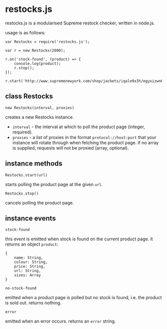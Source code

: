 # restocks.js

restocks.js is a modularised Supreme restock checker, written in node.js.

usage is as follows:

```
var Restocks = require('restocks.js');

var r = new Restocks(2000);

r.on('stock-found', (product) => {
	console.log(product);
	r.stop();
});

r.start('http://www.supremenewyork.com/shop/jackets/iqale9x3h/egyxizwn6');
```

## class Restocks

`new Restocks(interval, proxies)`

creates a new Restocks instance. 

* `interval` - the interval at which to poll the product page (integer, required).
* `proxies` - a list of proxies in the format `protocol://host:port` that your instance will rotate through when fetching the product page. if no array is supplied, requests will not be proxied (array, optional).

## instance methods

`Restocks.start(url)`

starts polling the product page at the given `url`.

`Restocks.stop()`

cancels polling the product page.

## instance events

`stock-found`

this event is emitted when stock is found on the current product page. it returns an object `product`:

```
{
	name: String,
	colour: String, 
	price: String,
	url: String,
	sizes: Array
}
```

`no-stock-found`

emitted when a product page is polled but no stock is found, i.e. the product is sold out. returns nothing.

`error`

emitted when an error occurs. returns an `error` string.